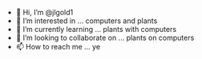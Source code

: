 - 👋 Hi, I’m @jlgold1
- 👀 I’m interested in ... computers and plants
- 🌱 I’m currently learning ... plants with computers
- 💞️ I’m looking to collaborate on ... plants on computers
- 📫 How to reach me ... ye

<!---
jlgold1/jlgold1 is a ✨ special ✨ repository because its `README.md` (this file) appears on your GitHub profile.
You can click the Preview link to take a look at your changes.
--->
